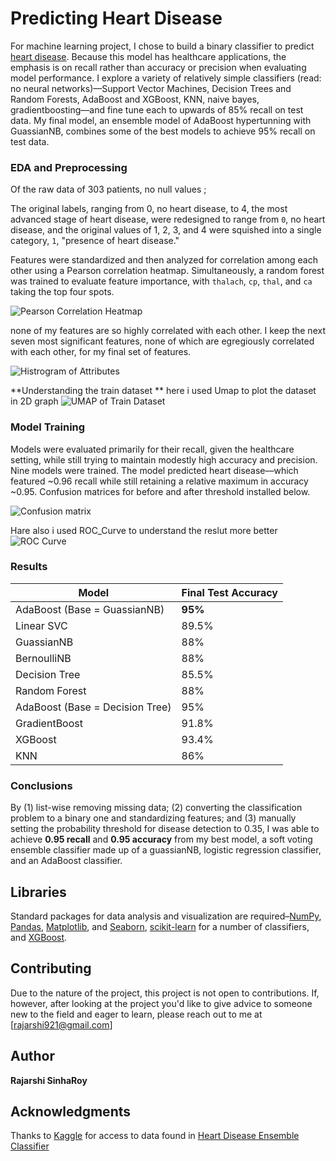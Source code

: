 # Predicting Heart Disease

For machine learning project, I chose to build a binary classifier to predict [heart disease](https://www.kaggle.com/danimal/heartdiseaseensembleclassifier). Because this model has healthcare applications, the emphasis is on recall rather than accuracy or precision when evaluating model performance. I explore a variety of relatively simple classifiers (read: no neural networks)––Support Vector Machines, Decision Trees and Random Forests, AdaBoost and XGBoost, KNN, naive bayes, gradientboosting––and fine tune each to upwards of 85% recall on test data. My final model, an ensemble model of AdaBoost hypertunning with GuassianNB, combines some of the best models to achieve 95% recall on test data.

### EDA and Preprocessing

Of the raw data of 303 patients, no null values ;

The original labels, ranging from 0, no heart disease, to 4, the most advanced stage of heart disease, were redesigned to range from `0`, no heart disease, and the original values of 1, 2, 3, and 4 were squished into a single category, `1`, "presence of heart disease."

Features were standardized and then analyzed for correlation among each other using a Pearson correlation heatmap. Simultaneously, a random forest was trained to evaluate feature importance, with `thalach`, `cp`, `thal`, and `ca` taking the top four spots.

![Pearson Correlation Heatmap](output/heatmap.png)

none of my features are so highly correlated with each other. I keep the next seven most significant features, none of which are egregiously correlated with each other, for my final set of features.

![Histrogram of Attributes](output/histogram.png)

**Understanding the train dataset ** here i used Umap to plot the dataset in 2D graph
![UMAP of Train Dataset](output/Umap_of_traindata.png)

### Model Training

Models were evaluated primarily for their recall, given the healthcare setting, while still trying to maintain modestly high accuracy and precision. Nine models were trained.
The model predicted heart disease––which featured ~0.96 recall while still retaining a relative maximum in accuracy ~0.95. Confusion matrices for before and after threshold installed below.

![Confusion matrix](output/adaboost_using_gNB_cmatrix.png)

Hare also i used ROC_Curve to understand the reslut more better
![ROC Curve](output/Roc_curve.png)
### Results

| Model | Final Test Accuracy |
|-|-|
| AdaBoost (Base = GuassianNB) | **95%** |
| Linear SVC | 89.5% |
| GuassianNB | 88% |
| BernoulliNB | 88% |
| Decision Tree | 85.5% |
| Random Forest | 88% |
| AdaBoost (Base = Decision Tree) | 95% |
| GradientBoost | 91.8% |
| XGBoost | 93.4% |
| KNN | 86% |

### Conclusions

By (1) list-wise removing missing data; (2) converting the classification problem to a binary one and standardizing features; and (3) manually setting the probability threshold for disease detection to 0.35, I was able to achieve **0.95 recall** and **0.95 accuracy** from my best model, a soft voting ensemble classifier made up of a guassianNB, logistic regression classifier, and an AdaBoost classifier.

## Libraries

Standard packages for data analysis and visualization are required–[NumPy](https://numpy.org/), [Pandas](https://pandas.pydata.org/), [Matplotlib](https://matplotlib.org/), and [Seaborn](https://seaborn.pydata.org/), [scikit-learn](https://scikit-learn.org/stable/index.html) for a number of classifiers, and [XGBoost](https://xgboost.readthedocs.io/en/latest/).


## Contributing

Due to the nature of the project, this project is not open to contributions. If, however, after looking at the project you'd like to give advice to someone new to the field and eager to learn, please reach out to me at [rajarshi921@gmail.com]

## Author

**Rajarshi SinhaRoy** <br/>



## Acknowledgments
Thanks to [Kaggle](https://www.kaggle.com) for access to data found in [Heart Disease Ensemble Classifier](https://www.kaggle.com/danimal/heartdiseaseensembleclassifier)
